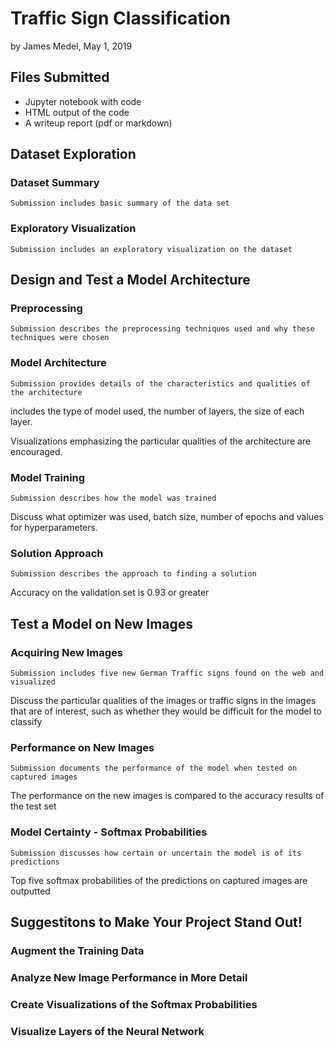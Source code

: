 # Traffic Sign Classification

by James Medel, May 1, 2019

## Files Submitted

- Jupyter notebook with code
- HTML output of the code
- A writeup report (pdf or markdown)

## Dataset Exploration

### Dataset Summary

`Submission includes basic summary of the data set`

### Exploratory Visualization

`Submission includes an exploratory visualization on the dataset`

## Design and Test a Model Architecture

### Preprocessing

`Submission describes the preprocessing techniques used and why these techniques were chosen`

### Model Architecture

`Submission provides details of the characteristics and qualities of the architecture`

includes the type of model used, the number of layers, the size of each layer.

Visualizations emphasizing the particular qualities of the architecture are encouraged.

### Model Training

`Submission describes how the model was trained`

Discuss what optimizer was used, batch size, number of epochs and values for hyperparameters.

### Solution Approach

`Submission describes the approach to finding a solution`

Accuracy on the validation set is 0.93 or greater

## Test a Model on New Images

### Acquiring New Images

`Submission includes five new German Traffic signs found on the web and visualized`

Discuss the particular qualities of the images or traffic signs in the images that are of interest, such as whether they would be difficult for the model to classify

### Performance on New Images

`Submission documents the performance of the model when tested on captured images`

The performance on the new images is compared to the accuracy results of the test set

### Model Certainty - Softmax Probabilities

`Submission discusses how certain or uncertain the model is of its predictions`

Top five softmax probabilities of the predictions on captured images are outputted

## Suggestitons to Make Your Project Stand Out!

### Augment the Training Data

### Analyze New Image Performance in More Detail

### Create Visualizations of the Softmax Probabilities

### Visualize Layers of the Neural Network
